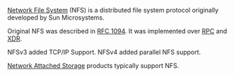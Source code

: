 [Network File System](https://en.wikipedia.org/wiki/Network_File_System) (NFS) is a distributed file system protocol originally developed by Sun Microsystems.

Original NFS was described in [RFC 1094](https://datatracker.ietf.org/doc/html/rfc1094). It was implemented over [RPC](https://en.wikipedia.org/wiki/Sun_RPC) and [XDR](https://en.wikipedia.org/wiki/External_Data_Representation).

NFSv3 added TCP/IP Support.  NFSv4 added parallel NFS support.

[Network Attached Storage](NAS) products typically support NFS.
